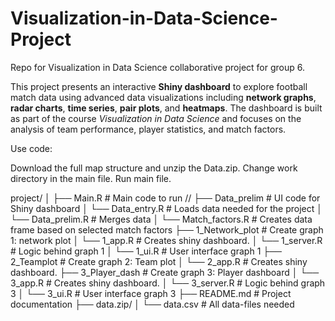 # Visualization-in-Data-Science-Project
Repo for Visualization in Data Science collaborative project for group 6.

This project presents an interactive **Shiny dashboard** to explore football match data using advanced data visualizations including **network graphs**, **radar charts**, **time series**, **pair plots**, and **heatmaps**. The dashboard is built as part of the course *Visualization in Data Science* and focuses on the analysis of team performance, player statistics, and match factors.


Use code:

Download the full map structure and unzip the Data.zip.
Change work directory in the main file. 
Run main file.


project/
│
├── Main.R                      # Main code to run //
├── Data_prelim                 # UI code for Shiny dashboard
│   └── Data_entry.R            # Loads data needed for the project
│   └── Data_prelim.R           # Merges data 
│   └── Match_factors.R         # Creates data frame based on selected match factors
├── 1_Network_plot              # Create graph 1: network plot
│   └── 1_app.R                 # Creates shiny dashboard.
│   └── 1_server.R              # Logic behind graph 1
│   └── 1_ui.R                  # User interface graph 1
├── 2_Teamplot                  # Create graph 2: Team plot
│   └── 2_app.R                 # Creates shiny dashboard.
├── 3_Player_dash               # Create graph 3: Player dashboard
│   └── 3_app.R                 # Creates shiny dashboard.
│   └── 3_server.R              # Logic behind graph 3
│   └── 3_ui.R                  # User interface graph 3
├── README.md                   # Project documentation
├── data.zip/
│   └── data.csv                # All data-files needed



